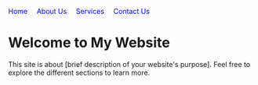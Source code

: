 <!DOCTYPE html>
<html lang="en">
<head>
  <meta charset="UTF-8">
  <meta name="viewport" content="width=device-width, initial-scale=1.0">
  <title>My Website</title>
  <style>
    nav ul {
      list-style-type: none;
      padding: 0;
    }
    nav ul li {
      display: inline;
      margin-right: 15px;
    }
    nav ul li a {
      text-decoration: none;
      color: blue;
    }
  </style>
</head>
<body>
  <!-- Navigation Menu -->
  <nav>
    <ul>
      <li><a href="index.html">Home</a></li>
      <li><a href="about.html">About Us</a></li>
      <li><a href="services.html">Services</a></li>
      <li><a href="contact.html">Contact Us</a></li>
    </ul>
  </nav>

  <h1>Welcome to My Website</h1>
  <p>This site is about [brief description of your website's purpose]. Feel free to explore the different sections to learn more.</p>
</body>
</html>
